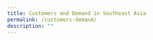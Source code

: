 ```yaml
---
title: Customers and Demand in Southeast Asia
permalink: /customers-demand/
description: ""
---
```


